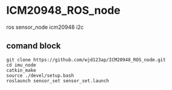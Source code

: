 # ICM20948_ROS_node 
ros sensor_node icm20948 i2c
## comand block
```
git clone https://github.com/wjd123ap/ICM20948_ROS_node.git
cd imu_node
catkin_make
source ./devel/setup.bash
roslaunch sensor_set sensor_set.launch
```
